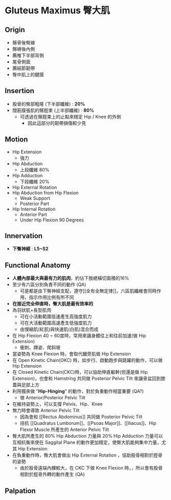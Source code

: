 # Gluteus Maximus 臀大肌
## Origin
* 髂骨後臀線
* 髂嵴後內側
* 薦椎下半部背側
* 尾骨側面
* 薦結節韌帶
* 臀中肌上的腱膜  

## Insertion
* 股骨的臀部粗隆 (下半部纖維) : **20%**
* 闊筋膜張肌的髂脛束 (上半部纖維) : **80%**
	* 可透過在髂脛束上的止點來穩定 Hip / Knee 的外側
		* 因此這部分的韌帶損傷較少見  

## Motion
* Hip Extension
	* 強力
* Hip Abduction
	* 上段纖維 80%
* Hip Adduction
	* 下段纖維 20%
* Hip External Rotation
* Hip Abduction from Hip Flexion
	* Weak Support
	* Posterior Part
* Hip Internal Rotation
	* Anterior Part
	* Under Hip Flexion 90 Degrees

## Innervation
* **下臀神經** : **L5~S2**  

## Functional Anatomy
* **人體內部最大與最有力的肌肉**，約佔下肢總橫切面積的16%
* 至少有六區分別負責不同的動作 (QA)
	* 可是都是由下臀神經支配，遵守[[全有全無定律]]，六區肌纖維會同時作用，指示作用比例有所不同
* **在接近完全伸直時，臀大肌是最有效率的**
* 為羽狀肌+長型肌肉
	* 可在小活動範圍低速產生高強度肌力
	* 可在大活動範圍高速產生低強度肌力
	* 由慢縮肌(紅肌)與快速肌(白肌)混合而成
* 在 Hip Flexion 40 ~ 60度時，常用來讓身體往上和往前加速(做 Hip Extension)
	* 衝刺、蹲姿、爬斜坡
* 當姿勢為 Knee Flexion 時，會取代膕旁肌做 Hip Extension
* 在 Open Kinetic Chain(OKC) 時，如步行、啟動跑步與跳躍的動作，可以做 Hip Extension
* 在 Closed Kinetic Chain(CKC)時，可以協助伸直軀幹(但還是做 Hip Extension)，也會和 Hamstring 共同做 Posterior Pelvic Tilt 來讓骨盆回到膝蓋與足部上方
* 利用髖來做 "**Hip-Hinging**" 的動作，對於負重動作相當重要 (QA?)
	* 做 Anterior/Posterior Pelvic Tilt
* 在維持姿勢上，可以支撐 Pelvis、Hip、Knee
* 無力時會導致 Anterior Pelvic Tilt
	* 因為會和 [[Rectus Abdominus]] 共同做  Posterior Pelvic Tilt
	* 拮抗 [[Quadratus Lumborum]]、[[Psoas Major]]、[[Iliacus]]、Hip Flexor Muscle 所產生的 Anterior Pelvic Tilt
* 臀大肌所產生的 80% Hip Abduction 力量與 20% Hip Adduction 力量可以互相抗衡來使在 Saggital Plane 的動作更加穩定，使臀大肌能夠集中力量，尤其 Hip Extension
* 在負重動作時，臀大肌會做出 Hip External Rotation ，協助股骨相對於脛骨的姿勢
	* 由於股骨遠端內髁較大，在 CKC 下做 Knee Flexion 時，，所以會有股骨相對於脛骨外轉的動作產生 (QA)  

## Palpation